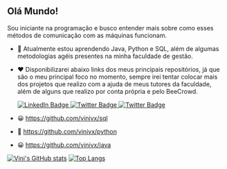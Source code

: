 ## Olá Mundo!
Sou iniciante na programação e busco entender mais sobre como esses métodos de comunicação com as máquinas funcionam.
- 🌱 Atualmente estou aprendendo Java, Python e SQL, além de algumas metodologias agéis presentes na minha faculdade de gestão.
- ❤️ Disponibilizarei abaixo links dos meus principais repositórios, já que são o meu principal foco no momento, sempre irei tentar colocar mais dos projetos que realizo com a ajuda de meus tutores da faculdade, além de alguns que realizo por conta própria e pelo BeeCrowd.


  <div id="badges">
  <a href="www.linkedin.com/in/vinicius-verdiano-5b404b1a3">
    <img src="https://img.shields.io/badge/LinkedIn-blue?style=for-the-badge&logo=linkedin&logoColor=white" alt="LinkedIn Badge"/>
  </a>
   <a href="vinivrcarvalho23@gmail.com">
    <img src="https://img.shields.io/badge/Email-red?style=for-the-badge&logo=twitter&logoColor=white" alt="Twitter Badge"/>
  </a>
  <a href="11975472501">
    <img src="https://img.shields.io/badge/Whatsapp-green?style=for-the-badge&logo=twitter&logoColor=white" alt="Twitter Badge"/>
  </a>
  

 
- 😀 https://github.com/vinivx/sql
- 🤔 https://github.com/vinivx/python
- 😀 https://github.com/vinivx/java
  
[![Vini's GitHub stats](https://github-readme-stats.vercel.app/api?username=vinivx)](https://github.com/vinivx/github-readme-stats)
[![Top Langs](https://github-readme-stats.vercel.app/api/top-langs/?username=vinivx)](https://github.com/anuraghazra/github-readme-stats)
